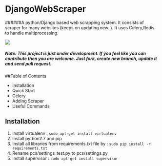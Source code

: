 # DjangoWebScraper

######A python/Django based web scrapping system. It consists of scraper for many websites (keeps on updating new..). It uses Celery,Redis to handle multiprocessing.

<img src="http://45.55.35.9:8000/html/Selection_009.png"/>

##### Note: This project is just under development. If you feel like you can contribute then you are welcome. Just fork, create new branch, update it and send pull request.

##Table of Contents

* Installation
* Quick Start
* Celery
* Adding Scraper
* Useful Commands
 
## Installation
1. Install virtualenv : `sudo apt-get install virtualenv`
2. Install python2.7 and pip
3. Install all libraries from requirements.txt file by : `sudo pip install -r requirements.txt`
4. Rename pcs/settings_test.py to pcs/settings.py
5. Install supervisor : `sudo apt-get install supervisor`

